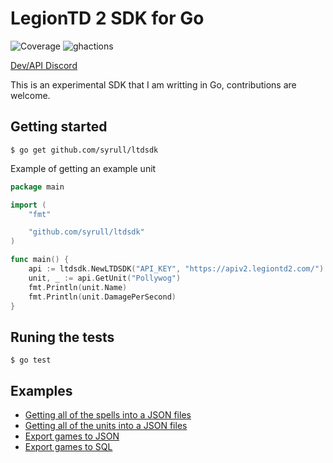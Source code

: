 # LegionTD 2 SDK for Go
![Coverage](https://img.shields.io/badge/Coverage-100.0%25-brightgreen)
![ghactions](https://github.com/syrull/ltdsdk/actions/workflows/go.yml/badge.svg)

[Dev/API Discord](https://discord.gg/8h9tkPf6Sw)

This is an experimental SDK that I am writting in Go, contributions are welcome.


## Getting started

```console
$ go get github.com/syrull/ltdsdk
```

Example of getting an example unit

```go
package main

import (
	"fmt"

	"github.com/syrull/ltdsdk"
)

func main() {
	api := ltdsdk.NewLTDSDK("API_KEY", "https://apiv2.legiontd2.com/")
	unit, _ := api.GetUnit("Pollywog")
	fmt.Println(unit.Name)
	fmt.Println(unit.DamagePerSecond)
}
```

## Runing the tests

```console
$ go test
```

## Examples

- [Getting all of the spells into a JSON files](examples/get_all_spells/main.go)
- [Getting all of the units into a JSON files](examples/get_all_units/main.go)
- [Export games to JSON](examples/export_games_to_json/main.go)
- [Export games to SQL](examples/export_games_to_sql/README.md)